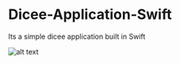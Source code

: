 # Dicee-Application-Swift
Its a simple dicee application built in Swift

![alt text](/screenshots/1.PNG)
